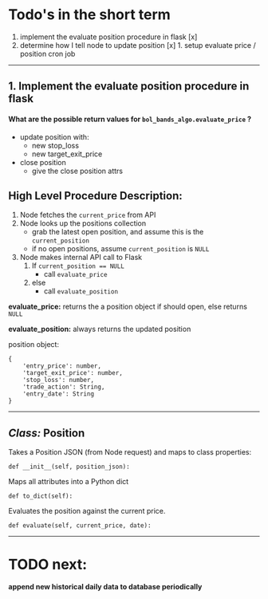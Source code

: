# Todo's in the short term
1. implement the evaluate position procedure in flask [x]
1. determine how I tell node to update position [x] 1. setup evaluate price / position cron job

---

## 1. Implement the evaluate position procedure in flask

#### What are the possible return values for `bol_bands_algo.evaluate_price` ?
- update position with:
    - new stop_loss
    - new target_exit_price
- close position
    - give the close position attrs

## High Level Procedure Description:
1. Node fetches the `current_price` from API
1. Node looks up the positions collection
    - grab the latest open position, and assume this is the `current_position`
    - if no open positions, assume `current_position` is `NULL`
1. Node makes internal API call to Flask
    1. If `current_position == NULL`
        - call `evaluate_price`
    1. else
        - call `evaluate_position`

**evaluate_price:** returns the a position object if should open, else returns `NULL`

**evaluate_position:**
always returns the updated position

position object:
```
{
    'entry_price': number,
    'target_exit_price': number,
    'stop_loss': number,
    'trade_action': String,
    'entry_date': String
}
```

---
## *Class:* Position
Takes a Position JSON (from Node request) and maps to class properties:
```
def __init__(self, position_json):
```

Maps all attributes into a Python dict
```
def to_dict(self):
```

Evaluates the position against the current price.
```
def evaluate(self, current_price, date):
```
---
# TODO next:

**append new historical daily data to database periodically**